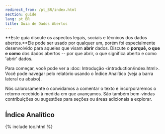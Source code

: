 ```yaml
---
redirect_from: /pt_BR/index.html
section: guide
lang: pt_BR
title: Guia de Dados Abertos
---
```


**Este guia discute os aspectos legais, sociais e técnicos dos dados abertos.**Ele pode ser usado por qualquer um, porém foi especialmente desenvolvido para aqueles que visam **abrir** dados. Discute o **porquê, o que e como** dos dados abertos -- por que abrir, o que significa aberto e como 'abrir' dados.

Para começar, você pode ver a :doc: Introdução \<introduction/index.html\>. Você pode navegar pelo relatório usando o Índice Analítico (veja a barra lateral ou abaixo).

Nós calorosamente o convidamos a comentar o texto e incorporaremos o retorno recebido à medida em que avançamos. São também bem-vindas contribuições ou sugestões para seções ou áreas adicionais a explorar.

## Índice Analítico

{% include toc.html %}
